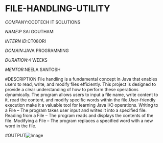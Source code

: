 # FILE-HANDLING-UTILITY

*COMPANY*:CODTECH IT SOLUTIONS

*NAME*:P SAI GOUTHAM

*INTERN ID*:CT08ORI

*DOMAIN*:JAVA PROGRAMMING

*DURATION*:4 WEEKS

*MENTOR*:NEELA SANTOSH

#DESCRIPTION:File handling is a fundamental concept in Java that enables users to read, write, and modify files efficiently. This project is designed to provide a clear understanding of how to perform these operations dynamically. The program allows users to input a file name, write content to it, read the content, and modify specific words within the file.User-friendly execution make it a valuable tool for learning Java I/O operations.
Writing to a File – The program takes user input and writes it into a specified file.
Reading from a File – The program reads and displays the contents of the file.
Modifying a File – The program replaces a specified word with a new word in the file.

#OUTPUT![Image](https://github.com/user-attachments/assets/c682d73d-43fb-4b2e-a4db-9151386a5106)

